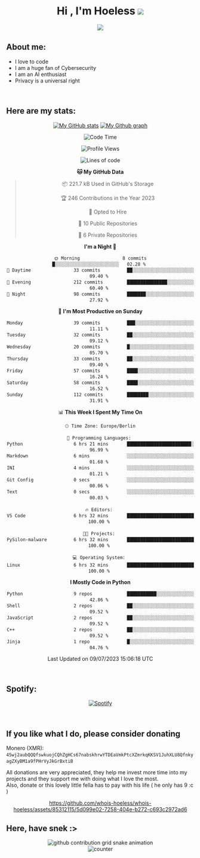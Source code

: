<h1 align="center">Hi , I'm Hoeless <img src="https://media.giphy.com/media/hvRJCLFzcasrR4ia7z/giphy.gif" width="35"></h1>
<p align="center">
  <a href="https://github.com/whois-hoeless"><img src="https://readme-typing-svg.demolab.com?font=Roboto+Mono&weight=300&size=28&duration=4000&pause=100&color=C109F7&center=true&vCenter=true&width=580&height=127&lines=I'm+a+programmer;I'm+an+AI+enthusiast;I'm+a+big+fan+of+Neural+Networks;I'm+interested+in+Computer+Science;I+love+Cybersecurity;By+the+way+I+use+Arch+%F0%9F%92%80"></a>
</p>

## About me:

- I love to code
- I am a huge fan of Cybersecurity
- I am an AI enthusiast
- Privacy is a universal right

<br>

## Here are my stats:

<div align="center">
    
 [![My GitHub stats](https://github-readme-stats.vercel.app/api?username=whois-hoeless&count_private=true&show_icons=true&theme=radical)](https://github.com/whois-hoeless)
 [![My Github graph](http://github-profile-summary-cards.vercel.app/api/cards/profile-details?username=whois-hoeless&theme=radical)](https://github.com/whois-hoeless)

<!--START_SECTION:waka-->
![Code Time](http://img.shields.io/badge/Code%20Time-53%20hrs%2014%20mins-blue)

![Profile Views](http://img.shields.io/badge/Profile%20Views-3-blue)

![Lines of code](https://img.shields.io/badge/From%20Hello%20World%20I%27ve%20Written-27.5%20thousand%20lines%20of%20code-blue)

**🐱 My GitHub Data** 

> 📦 221.7 kB Used in GitHub's Storage 
 > 
> 🏆 246 Contributions in the Year 2023
 > 
> 💼 Opted to Hire
 > 
> 📜 10 Public Repositories 
 > 
> 🔑 6 Private Repositories 
 > 
**I'm a Night 🦉** 

```text
🌞 Morning                8 commits           █░░░░░░░░░░░░░░░░░░░░░░░░   02.28 % 
🌆 Daytime                33 commits          ██░░░░░░░░░░░░░░░░░░░░░░░   09.40 % 
🌃 Evening                212 commits         ███████████████░░░░░░░░░░   60.40 % 
🌙 Night                  98 commits          ███████░░░░░░░░░░░░░░░░░░   27.92 % 
```
📅 **I'm Most Productive on Sunday** 

```text
Monday                   39 commits          ███░░░░░░░░░░░░░░░░░░░░░░   11.11 % 
Tuesday                  32 commits          ██░░░░░░░░░░░░░░░░░░░░░░░   09.12 % 
Wednesday                20 commits          █░░░░░░░░░░░░░░░░░░░░░░░░   05.70 % 
Thursday                 33 commits          ██░░░░░░░░░░░░░░░░░░░░░░░   09.40 % 
Friday                   57 commits          ████░░░░░░░░░░░░░░░░░░░░░   16.24 % 
Saturday                 58 commits          ████░░░░░░░░░░░░░░░░░░░░░   16.52 % 
Sunday                   112 commits         ████████░░░░░░░░░░░░░░░░░   31.91 % 
```


📊 **This Week I Spent My Time On** 

```text
🕑︎ Time Zone: Europe/Berlin

💬 Programming Languages: 
Python                   6 hrs 21 mins       ████████████████████████░   96.99 % 
Markdown                 6 mins              ░░░░░░░░░░░░░░░░░░░░░░░░░   01.68 % 
INI                      4 mins              ░░░░░░░░░░░░░░░░░░░░░░░░░   01.21 % 
Git Config               0 secs              ░░░░░░░░░░░░░░░░░░░░░░░░░   00.06 % 
Text                     0 secs              ░░░░░░░░░░░░░░░░░░░░░░░░░   00.03 % 

🔥 Editors: 
VS Code                  6 hrs 32 mins       █████████████████████████   100.00 % 

🐱‍💻 Projects: 
PySilon-malware          6 hrs 32 mins       █████████████████████████   100.00 % 

💻 Operating System: 
Linux                    6 hrs 32 mins       █████████████████████████   100.00 % 
```

**I Mostly Code in Python** 

```text
Python                   9 repos             ███████████░░░░░░░░░░░░░░   42.86 % 
Shell                    2 repos             ██░░░░░░░░░░░░░░░░░░░░░░░   09.52 % 
JavaScript               2 repos             ██░░░░░░░░░░░░░░░░░░░░░░░   09.52 % 
C++                      2 repos             ██░░░░░░░░░░░░░░░░░░░░░░░   09.52 % 
Jinja                    1 repo              █░░░░░░░░░░░░░░░░░░░░░░░░   04.76 % 
```




 Last Updated on 09/07/2023 15:06:18 UTC
<!--END_SECTION:waka-->
</div>
<br>

## Spotify:

<div align="center">

[![Spotify](https://whois-hoeless.vercel.app/api/spotify?background_color=0d1117&border_color=090d13)](https://open.spotify.com/user/heanchenhorst)
</div>

<br>

## If you like what I do, please consider donating

Monero (XMR): ```45wj2aubQQQfswkuojCQhZgHCs67nabskhrwYTDEaVmkPtcXZmrkqKKSV1JuhXLU8QfnkyagZXyBM1a9fPHrVyJkGrBxtiB```

All donations are very appreciated, they help me invest more time into my projects and they support me with doing what I love the most.  
Also, donate or this lovely little fella has to pay with his life (  he only has 9 :c  )

<div align="center">


https://github.com/whois-hoeless/whois-hoeless/assets/85312115/5d099e02-7258-404e-b272-c693c2972ad6


</div>

## Here, have snek :>
<div align="center">
<picture>
  <source media="(prefers-color-scheme: dark)" srcset="https://raw.githubusercontent.com/whois-hoeless/whois-hoeless/output/github-contribution-grid-snake-dark.svg">
  <source media="(prefers-color-scheme: light)" srcset="https://raw.githubusercontent.com/whois-hoeless/whois-hoeless/output/github-contribution-grid-snake.svg">
  <img alt="github contribution grid snake animation" src="https://raw.githubusercontent.com/whois-hoeless/whois-hoeless/output/github-contribution-grid-snake.svg">
</div>

<div align="center">
  <img src="https://moe-counter.glitch.me/get/@hoeless_count?theme=rule34" alt="counter" />
</div>
